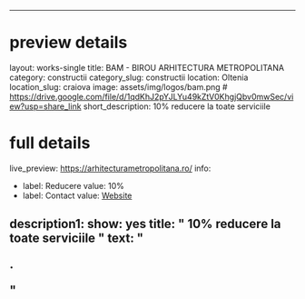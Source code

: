 
---
# preview details
layout: works-single
title:  BAM - BIROU ARHITECTURA METROPOLITANA
category: constructii
category_slug:  constructii
location: Oltenia
location_slug: craiova
image: assets/img/logos/bam.png  #  https://drive.google.com/file/d/1qdKhJ2pYJLYu49kZtV0KhgjQbv0mwSec/view?usp=share_link
short_description:  10% reducere la toate serviciile

# full details
live_preview: https://arhitecturametropolitana.ro/
info:
  - label: Reducere
    value: 10%
  - label: Contact
    value: <a href="https://arhitecturametropolitana.ro/" target="_blank">Website</a>

description1:
  show: yes
  title: " 10% reducere la toate serviciile "
  text: "<p>.</p>"
---

